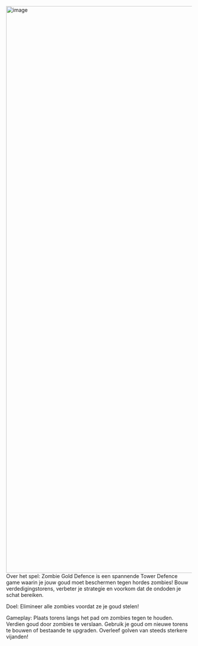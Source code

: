 <img width="1024" height="1536" alt="image" src="https://github.com/user-attachments/assets/528ac73b-645f-4055-b909-15bec5d9d202" />
Over het spel:
Zombie Gold Defence is een spannende Tower Defence game waarin je jouw goud moet beschermen tegen hordes zombies! Bouw verdedigingstorens, verbeter je strategie en voorkom dat de ondoden je schat bereiken.

Doel:
Elimineer alle zombies voordat ze je goud stelen!

Gameplay:
Plaats torens langs het pad om zombies tegen te houden.
Verdien goud door zombies te verslaan.
Gebruik je goud om nieuwe torens te bouwen of bestaande te upgraden.
Overleef golven van steeds sterkere vijanden!
